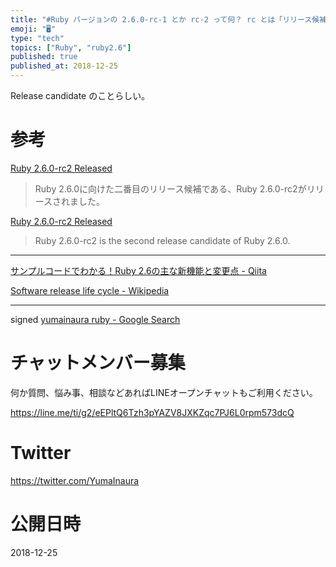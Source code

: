 ```yaml
---
title: "#Ruby バージョンの 2.6.0-rc-1 とか rc-2 って何？ rc とは「リリース候補」という意味らしい。"
emoji: "🖥"
type: "tech"
topics: ["Ruby", "ruby2.6"]
published: true
published_at: 2018-12-25
---
```


Release candidate のことらしい。

# 参考

[Ruby 2.6.0-rc2 Released](https://www.ruby-lang.org/ja/news/2018/12/15/ruby-2-6-0-rc2-released/)

>Ruby 2.6.0に向けた二番目のリリース候補である、Ruby 2.6.0-rc2がリリースされました。

[Ruby 2.6.0-rc2 Released](https://www.ruby-lang.org/en/news/2018/12/15/ruby-2-6-0-rc2-released/)

>Ruby 2.6.0-rc2 is the second release candidate of Ruby 2.6.0.

---


[サンプルコードでわかる！Ruby 2.6の主な新機能と変更点 - Qiita](https://qiita.com/jnchito/items/ce11cb7fccdf4b66af24)

[Software release life cycle - Wikipedia](https://en.wikipedia.org/wiki/Software_release_life_cycle#Release_candidate)

---

signed [yumainaura ruby - Google Search](https://www.google.com/search?q=yumainaura+ruby&oq=yumainaura+ruby&aqs=chrome..69i57j69i60l3.2384j0j7&sourceid=chrome&ie=UTF-8)








<!-- Update From Qiita API -->

# チャットメンバー募集


何か質問、悩み事、相談などあればLINEオープンチャットもご利用ください。

https://line.me/ti/g2/eEPltQ6Tzh3pYAZV8JXKZqc7PJ6L0rpm573dcQ





# Twitter


https://twitter.com/YumaInaura


<!-- Update From Qiita API -->



# 公開日時

2018-12-25
